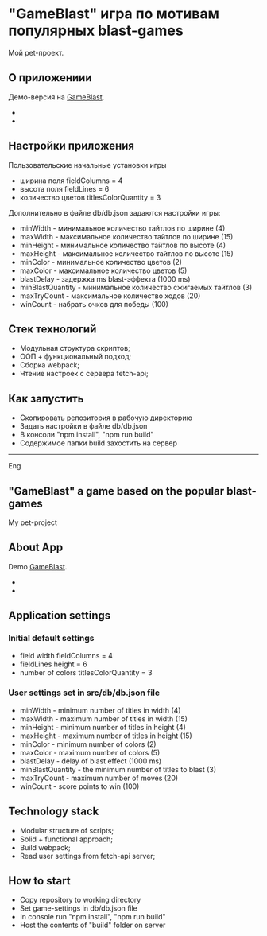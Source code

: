 # "GameBlast" игра по мотивам популярных blast-games

Мой pet-проект.

## О приложениии

Демо-версия на [GameBlast](https://).

*
*

## Настройки приложения

Пользовательские начальные установки игры

* ширина поля fieldColumns = 4
* высота поля fieldLines = 6
* количество цветов titlesColorQuantity = 3

Дополнительно в файле db/db.json задаются настройки игры:

* minWidth - минимальное количество тайтлов по ширине (4)
* maxWidth - максимальное количество тайтлов по ширине (15)
* minHeight - минимальное количество тайтлов по высоте (4)
* maxHeight - максимальное количество тайтлов по высоте (15)
* minColor - минимальное количество цветов (2)
* maxColor - максимальное количество цветов (5)
* blastDelay - задержка ms blast-эффекта (1000 ms)
* minBlastQuantity - минимальное количество сжигаемых тайтлов (3)
* maxTryCount - максимальное количество ходов (20)
* winCount - набрать очков для победы (100)

## Стек технологий

* Модульная структура скриптов;
* ООП + функциональный подход;
* Сборка webpack;
* Чтение настроек с сервера fetch-api;

## Как запустить

* Скопировать репозитория в рабочую директорию
* Задать настройки в файле db/db.json
* В консоли "npm install", "npm run build"
* Содержимое папки build захостить на сервер

***
Eng
## "GameBlast" a game based on the popular blast-games

My pet-project

## About App

Demo [GameBlast](https://).

*
*

## Application settings

### Initial default settings

* field width fieldColumns = 4
* fieldLines height = 6
* number of colors titlesColorQuantity = 3

### User settings set in src/db/db.json file

* minWidth - minimum number of titles in width (4)
* maxWidth - maximum number of titles in width (15)
* minHeight - minimum number of titles in height (4)
* maxHeight - maximum number of titles in height (15)
* minColor - minimum number of colors (2)
* maxColor - maximum number of colors (5)
* blastDelay - delay of blast effect (1000 ms)
* minBlastQuantity - the minimum number of titles to blast (3)
* maxTryCount - maximum number of moves (20)
* winCount - score points to win (100)

## Technology stack

* Modular structure of scripts;
* Solid + functional approach;
* Build webpack;
* Read user settings from fetch-api server;

## How to start

* Copy repository to working directory
* Set  game-settings in db/db.json file
* In console run "npm install", "npm run build"
* Host the contents of  "build" folder on server